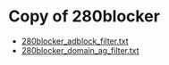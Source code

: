 # Copy of 280blocker

* [280blocker_adblock_filter.txt](https://github.com/kataoka271/280blocker/raw/main/280blocker_adblock_filter.txt)
* [280blocker_domain_ag_filter.txt](https://github.com/kataoka271/280blocker/raw/main/280blocker_domain_ag_filter.txt)
